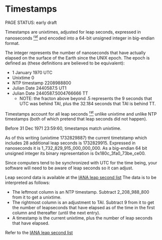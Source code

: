 # Timestamps

<status>PAGE STATUS: early draft</status>

Timestamps are unixtimes, adjusted for leap seconds, expressed in
<t>nanoseconds</t> [<sup>rat</sup>](rationale.md#nanoseconds)
and encoded into a 64-bit unsigned integer in big-endian format.

The integer represents the number of nanoseconds that have actually elapsed
on the surface of the Earth since the UNIX epoch. The epoch is defined as (these
definitions are believed to be equivalent):

* 1 January 1970 UTC
* Unixtime 0
* NTP timestamp 2208988800
* Julian Date 2440587.5 UT1
* Julian Date 2440587.5004766666 TT
    * NOTE: the fracton above beyond .5 represents the 9 seconds that UTC was
      behind TAI, plus the 32.184 seconds that TAI is behind TT.

Timestamps account for all <t>leap seconds</t> [<sup>rat</sup>](rationale.md#leap-seconds)
unlike unixtime and unlike NTP timestamps (both of which pretend that leap seconds did not
happen).

Before 31 Dec 1971 23:59:60, timestamps match unixtime.

As of this writing (unixtime 1732829887) the current timetstamp which includes
28 additional leap seconds is 1732829915.  Expressed in nanoseconds it is
1_732_829_915_000_000_000. As a big-endian 64 bit unsigned integer its binary
representation is 0x180c_3fa0_73be_ce00.

Since computers tend to be synchronized with UTC for the time being, your
software will need to be aware of leap seconds so it can adjust.

Leap second data is available at the
[IANA leap second list](https://data.iana.org/time-zones/data/leap-seconds.list)
The data is to be interpreted as follows:

* The leftmost column is an NTP timestamp. Subtract 2_208_988_800 from it to
  get a unixtime.
* The rightmost column is an adjustment to TAI.  Subtract 9 from it to get the
  number of leapseconds that have elapsed as of the time in the first column and
  thereafter (until the next entry).
* A timestamp is the current unixtime, plus the number of leap seconds that have
  elapsed.

Refer to the [IANA leap second list](https://data.iana.org/time-zones/data/leap-seconds.list)
